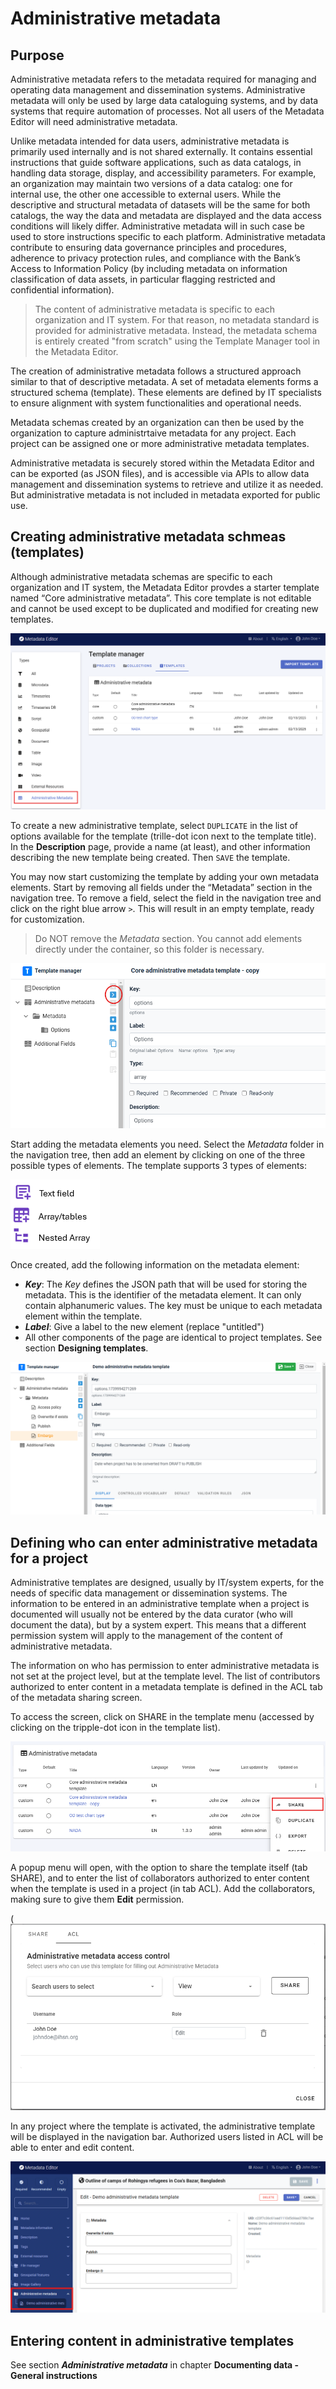 # Administrative metadata

## Purpose

Administrative metadata refers to the metadata required for managing and operating data management and dissemination systems. Administrative metadata will only be used by large data cataloguing systems, and by data systems that require automation of processes. Not all users of the Metadata Editor will need administrative metadata.

Unlike metadata intended for data users, administrative metadata is primarily used internally and is not shared externally. It contains essential instructions that guide software applications, such as data catalogs, in handling data storage, display, and accessibility parameters. For example, an organization may maintain two versions of a data catalog: one for internal use, the other one accessible to external users. While the descriptive and structural metadata of datasets will be the same for  both catalogs, the way the data and metadata are displayed and the data access conditions will likely differ. Administrative metadata will in such case be used to store instructions specific to each platform. Administrative metadata contribute to ensuring data governance principles and procedures, adherence to privacy protection rules, and compliance with the Bank’s Access to Information Policy (by including metadata on information classification of data assets, in particular flagging restricted and confidential information).

> The content of administrative metadata is specific to each organization and IT system. For that reason, no metadata standard is provided for administrative metadata. Instead, the metadata schema is entirely created "from scratch" using the Template Manager tool in the Metadata Editor. 

The creation of administrative metadata follows a structured approach similar to that of descriptive metadata. A set of metadata elements forms a structured schema (template). These elements are defined by IT specialists to ensure alignment with system functionalities and operational needs.

Metadata schemas created by an organization can then be used by the organization to capture administrtaive metadata for any project. Each project can be assigned one or more administrative metadata templates. 

Administrative metadata is securely stored within the Metadata Editor and can be exported (as JSON files), and is accessible via APIs to allow data management and dissemination systems to retrieve and utilize it as needed. But administrative metadata is not included in metadata exported for public use.  


## Creating administrative metadata schmeas (templates)

Although administrative metadata schemas are specific to each organization and IT system, the Metadata Editor provdes a starter template named “Core administrative metadata”. This core template is not editable and cannot be used except to be duplicated and modified for creating new templates.

![image](img/ME_UG_v1-0-0_template_administrative_manager.png)

To create a new administrative template, select `DUPLICATE` in the list of options available for the template (trille-dot icon next to the template title). In the **Description** page, provide a name (at least), and other information describing the new template being created. Then `SAVE` the template.

You may now start customizing the template by adding your own metadata elements. Start by removing all fields under the “Metadata” section in the navigation tree. To remove a field, select the field in the navigation tree and click on the right blue arrow `>`. This will result in an empty template, ready for customization. 
  > Do NOT remove the *Metadata* section. You cannot add elements directly under the container, so this folder is necessary.

![image](img/ME_UG_v1-0-0_template_administrative_delete_field.png)

Start adding the metadata elements you need. Select the *Metadata* folder in the navigation tree, then add an element by clicking on one of the three possible types of elements. The template supports 3 types of elements: 

![image](img/ME_UG_v1-0-0_template_administrative_field_types.png)

Once created, add the following information on the metadata element:
- ***Key***: The *Key* defines the JSON path that will be used for storing the metadata. This is the identifier of the metadata element. It can only contain alphanumeric values. The key must be unique to each metadata element within the template.
- ***Label***: Give a label to the new element (replace "untitled")
- All other components of the page are identical to project templates. See section **Designing templates**.

![image](img/ME_UG_v1-0-0_template_administrative_field_new_elements.png)


## Defining who can enter administrative metadata for a project

Administrative templates are designed, usually by IT/system experts, for the needs of specific data management or dissemination systems. The information to be entered in an administrative template when a project is documented will usually not be entered by the data curator (who will document the data), but by a system expert. This means that a different permission system will apply to the management of the content of administrative metadata.

The information on who has permission to enter administrative metadata is not set at the project level, but at the template level. The list of contributors authorized to enter content in a metadata template is defined in the ACL tab of the metadata sharing screen.

To access the screen, click on SHARE in the template menu (accessed by clicking on the tripple-dot icon in the template list). 

![image](img/ME_UG_v1-0-0_template_administrative_share_menu.png)

A popup menu will open, with the option to share the template itself (tab SHARE), and to enter the list of collaborators authorized to enter content when the template is used in a project (in tab ACL). Add the collaborators, making sure to give them **Edit** permission.

(![image](img/ME_UG_v1-0-0_template_administrative_share_popup.png)

In any project where the template is activated, the administrative template will be displayed in the navigation bar. Authorized users listed in ACL will be able to enter and edit content.

![image](img/ME_UG_v1-0-0_template_administrative_in_project.png)


## Entering content in administrative templates

See section ***Administrative metadata*** in chapter **Documenting data - General instructions**
